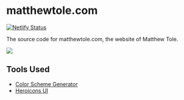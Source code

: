 # matthewtole.com

[![Netlify Status](https://img.shields.io/netlify/d30645c4-42b2-49bc-b334-33030bcbbcb1?logo=netlify&style=for-the-badge)](https://app.netlify.com/sites/matthewtole-com/deploys)

The source code for matthewtole.com, the website of Matthew Tole.

[![](https://matthewtole.com/img/7e838978-1024.jpeg)](https://matthewtole.com)

## Tools Used

- [Color Scheme Generator](https://adevade.github.io/color-scheme-generator/)
- [Heroicons UI](https://github.com/sschoger/heroicons-ui)
